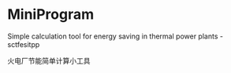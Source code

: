 # MiniProgram

Simple calculation tool for energy saving in thermal power plants - sctfesitpp

火电厂节能简单计算小工具